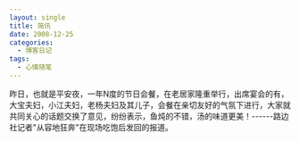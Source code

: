 ```yaml
---
layout: single
title: 简讯
date: 2008-12-25
categories:
  - 博客日记
tags:
  - 心情随笔
---
```


昨日，也就是平安夜，一年N度的节日会餐，在老居家隆重举行，出席宴会的有，大宝夫妇，小江夫妇，老杨夫妇及其儿子，会餐在亲切友好的气氛下进行，大家就共同关心的话题交换了意见，纷纷表示，鱼炖的不错，汤的味道更美！------路边社记者\"从容地狂奔\"在现场吃饱后发回的报道。

